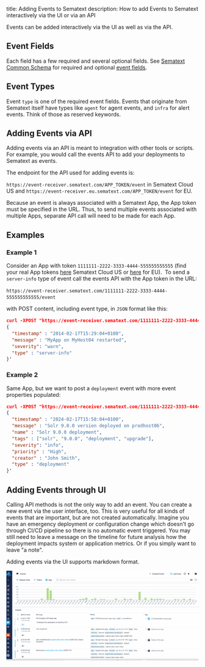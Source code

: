 title: Adding Events to Sematext
description: How to add Events to Sematext interactively via the UI or via an API

Events can be added interactively via the UI as well as via the API.

## Event Fields

Each field has a few required and several optional fields.  See [Sematext Common Schema](../tags/common-schema/) for required and optional [event fields](../tags/common-schema/#events-tags).

## Event Types

Event `type` is one of the required event fields.  Events that originate from Sematext itself have types like `agent` for agent events, and `infra` for alert events.  Think of those as reserved keywords.

## Adding Events via API

Adding events via an API is meant to integration with other tools or scripts.  For example, you would call the events API to add your deployments to Sematext as events.

The endpoint for the API used for adding events is:

`https://event-receiver.sematext.com/APP_TOKEN/event` in Sematext Cloud US and `https://event-receiver.eu.sematext.com/APP_TOKEN/event` for EU.

Because an event is always associated with a Sematext App, the App token must
be specified in the URL. Thus, to send multiple events associated with multiple
Apps, separate API call will need to be made for each App.  

## Examples

### Example 1

Consider an App with token `1111111-2222-3333-4444-555555555555` (find your real App tokens [here](https://apps.sematext.com/ui/integrations/apps) Sematext Cloud US or [here](https://apps.eu.sematext.com/ui/integrations/apps) for EU).  To send a `server-info` type of event call the events API with the App token in the URL:

`https://event-receiver.sematext.com/1111111-2222-3333-4444-555555555555/event`

with POST content, including event type, in `JSON` format like this:

```json
curl -XPOST "https://event-receiver.sematext.com/1111111-2222-3333-4444-555555555555/event" -d '
{
  "timestamp" : "2014-02-17T15:29:04+0100",
  "message" : "MyApp on MyHost04 restarted",
  "severity": "warn",
  "type" : "server-info"
}'
```

### Example 2

Same App, but we want to post a `deployment` event with more event properties populated:

```json
curl -XPOST "https://event-receiver.sematext.com/1111111-2222-3333-4444-555555555555/event" -d '
{
  "timestamp" : "2024-02-17T15:58:04+0100",
  "message" : "Solr 9.0.0 version deployed on prodhost06",
  "name" : "Solr 9.0.0 deployment",
  "tags" : ["solr", "9.0.0", "deployment", "upgrade"],
  "severity": "info",
  "priority" : "High",
  "creator" : "John Smith",
  "type" : "deployment"
}'
```

## Adding Events through UI

Calling API methods is not the only way to add an event. You can create a new event
via the user interface, too. This is very useful for all kinds of events that are important, but are not
created automatically. Imagine you have an emergency deployment or configuration change
which doesn't go through CI/CD pipeline so there is no automatic event triggered. You may still
need to leave a message on the timeline for future analysis how the deployment impacts
system or application metrics.  Or if you simply want to leave "a note".  

Adding events via the UI supports markdown format.

[![Create a custom event](../images/events/custom-event.gif "Create a custom event")](../images/events/custom-event.gif)
